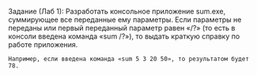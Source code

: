 Задание (Лаб 1):
    Разработать консольное приложение sum.exe, суммирующее все переданные ему параметры. Если параметры не переданы или первый переданный параметр равен «/?» (то есть в консоли введена команда «sum /?»), то выдать краткую справку по работе приложения.

    Например, если введена команда «sum 5 3 20 50», то результатом будет 78.